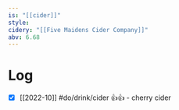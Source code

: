 ```yaml
---
is: "[[cider]]"
style: 
cidery: "[[Five Maidens Cider Company]]"
abv: 6.68
---
```


# Log
- [x] [[2022-10]] #do/drink/cider 👍👍 - cherry cider
